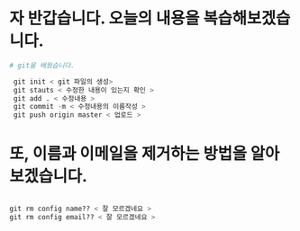 
# 자 반갑습니다. 오늘의 내용을 복습해보겠습니다.

```python
# git을 배웠습니다.

 git init < git 파일의 생성>
 git stauts < 수정한 내용이 있는지 확인 >
 git add . < 수정내용 >
 git commit -m < 수정내용의 이름작성 >
 git push origin master < 업로드 >

```

# 또, 이름과 이메일을 제거하는 방법을 알아보겠습니다.

```python

git rm config name?? < 잘 모르겠네요 >
git rm config email?? < 잘 모르겠네요 >


```
